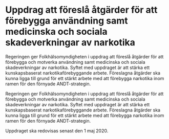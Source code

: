 # Uppdrag att föreslå åtgärder för att förebygga användning samt medicinska och sociala skadeverkningar av narkotika

Regeringen ger Folkhälsomyndigheten i uppdrag att föreslå åtgärder för att förebygga och motverka användning samt medicinska och sociala skadeverkningar av narkotika. Syftet med uppdraget är att stärka ett kunskapsbaserat narkotikaförebyggande arbete. Föreslagna åtgärder ska kunna ligga till grund för ett stärkt arbete med att förebygga narkotika inom ramen för den förnyade ANDT-strategin.

Regeringen ger Folkhälsomyndigheten i uppdrag att föreslå åtgärder för att förebygga och motverka användning samt medicinska och sociala skadeverkningar av narkotika. Syftet med uppdraget är att stärka ett kunskapsbaserat narkotikaförebyggande arbete. Föreslagna åtgärder ska kunna ligga till grund för ett stärkt arbete med att förebygga narkotika inom ramen för den förnyade ANDT-strategin.

Uppdraget ska redovisas senast den 1 maj 2020.
